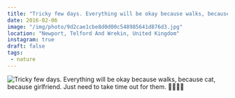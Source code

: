 ```yaml
---
title: "Tricky few days. Everything will be okay because walks, because cat, because girlfriend. Just need to take time out for them. 🍃🐱👩🏼"
date: 2016-02-06
image: "/img/photo/9d2cae1cbe8d0d00c548985641d876d3.jpg"
location: "Newport, Telford And Wrekin, United Kingdom"
instagram: true
draft: false
tags:
 - nature
---
```


![Tricky few days. Everything will be okay because walks, because cat, because girlfriend. Just need to take time out for them. 🍃🐱👩🏼](/img/photo/9d2cae1cbe8d0d00c548985641d876d3.jpg)
